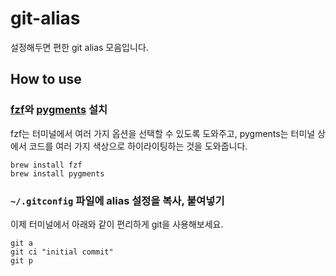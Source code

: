 # git-alias

설정해두면 편한 git alias 모음입니다.

## How to use

### [fzf](https://github.com/junegunn/fzf)와 [pygments](https://pygments.org/) 설치

fzf는 터미널에서 여러 가지 옵션을 선택할 수 있도록 도와주고, pygments는 터미널 상에서 코드를 여러 가지 색상으로 하이라이팅하는 것을 도와줍니다.

```shell
brew install fzf
brew install pygments
```

### `~/.gitconfig` 파일에 alias 설정을 복사, 붙여넣기

이제 터미널에서 아래와 같이 편리하게 git을 사용해보세요.

```shell
git a
git ci "initial commit"
git p
```
